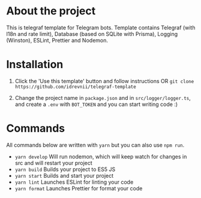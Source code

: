 # About the project

This is telegraf template for Telegram bots. Template contains Telegraf (with I18n and rate limit), Database (based on SQLite with Prisma), Logging (Winston), ESLint, Prettier and Nodemon.

# Installation

1. Click the 'Use this template' button and follow instructions OR `git clone https://github.com/idrevnii/telegraf-template`

2. Change the project name in `package.json` and in `src/logger/logger.ts`, and create a `.env` with `BOT_TOKEN` and you can start writing code :)

# Commands

All commands below are written with `yarn` but you can also use `npm run`.

- `yarn develop` Will run nodemon, which will keep watch for changes in src and will restart your project
- `yarn build` Builds your project to ES5 JS
- `yarn start` Builds and start your project
- `yarn lint` Launches ESLint for linting your code
- `yarn format` Launches Prettier for format your code
